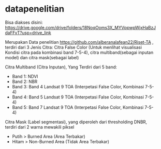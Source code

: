 # datapenelitian
Bisa diakses disini: https://drive.google.com/drive/folders/18NoqOoms3X_MYVppwpWjxHaBzJdaFFvT?usp=drive_link


Merupakan Data penelitian https://github.com/alberanalafean22/Riset-TA , terdiri dari 3 Jenis Citra: Citra False Color (Untuk menlihat visualisasi Kondisi citra pada kombinasi band 7-5-4), citra multiband(sebagai inputan model) dan citra mask(sebagai label)

Citra Multiband (Citra Inputan), Yang Terdiri dari 5 band:
  *  Band 1: NDVI
  *  Band 2: NBR
  *  Band 3: Band 4 Landsat 9 TOA (Interpetasi False Color, Kombinasi 7-5-4)
  *  Band 4: Band 5 Landsat 9 TOA (Interpetasi False Color, Kombinasi 7-5-4)
  *  Band 5: Band 7 Landsat 9 TOA (Interpetasi False Color, Kombinasi 7-5-4)

Citra Mask (Label segmentasi), yang diperoleh dari thresholding DNBR, terdiri dari 2 warna mewakili piksel
 * Putih > Burned Area (Area Terbakar)
 * Hitam > Non-Burned Area (Tidak Area Terbakar)
